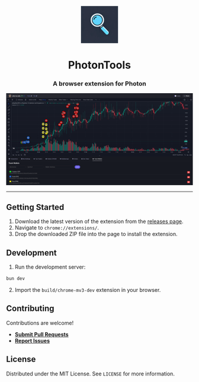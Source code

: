 <div align="center">

<img src="./assets/icon.png" alt="logo" height="100px" />
<h1 align="center">PhotonTools</h1> 
<h3>A browser extension for Photon</h3>
</div>

<img src="./assets/example.png" alt="example" />

---

## Getting Started

1. Download the latest version of the extension from the [releases page](https://github.com/saucesteals/photontools/releases).
2. Navigate to `chrome://extensions/`.
3. Drop the downloaded ZIP file into the page to install the extension.

## Development

1. Run the development server:

```sh
bun dev
```
    
2. Import the `build/chrome-mv3-dev` extension in your browser.


## Contributing

Contributions are welcome!

- **[Submit Pull Requests](https://github.com/saucesteals/photontools/pulls)**
- **[Report Issues](https://github.com/saucesteals/photontools/issues)**

## License
Distributed under the MIT License. See `LICENSE` for more information.